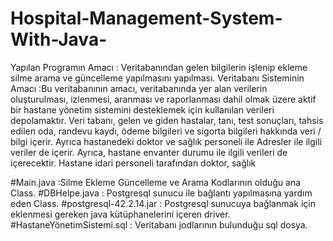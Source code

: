 # Hospital-Management-System-With-Java-
 Yapılan Programın Amacı : Veritabanından gelen bilgilerin işlenip ekleme silme arama ve güncelleme yapılmasını yapılması.
 Veritabanı Sisteminin Amacı :Bu veritabanının amacı, veritabanında yer alan verilerin oluşturulması, 
 izlenmesi, aranması ve raporlanması dahil olmak üzere aktif bir hastane yönetim sistemini desteklemek için kullanılan verileri depolamaktır.
 Veri tabanı, gelen ve giden hastalar, tanı, test sonuçları, tahsis edilen oda, randevu kaydı, 
 ödeme bilgileri ve sigorta bilgileri hakkında veri / bilgi içerir. 
 Ayrıca hastanedeki doktor ve sağlık personeli ile Adresler ile ilgili veriler de içerir. Ayrıca, hastane envanter durumu ile ilgili verileri de içerecektir. 
 Hastane idari personeli tarafından doktor, sağlık
 
 #Main.java :Silme Ekleme Güncelleme ve Arama Kodlarının olduğu ana Class.
 #DBHelpe.java : Postgresql sunucu ile bağlantı yapılmasına yardım eden Class.
 #postgresql-42.2.14.jar : Postgresql sunucuya bağlanmak için eklenmesi gereken java kütüphanelerini içeren driver.
 #HastaneYönetimSistemi.sql : Veritabanı jodlarının bulunduğu sql dosya.
 
